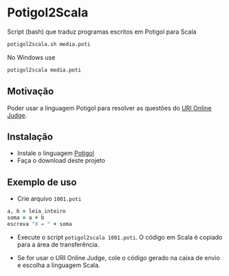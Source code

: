 # Potigol2Scala

Script (bash) que traduz programas escritos em Potigol para Scala


````bash
potigol2scala.sh media.poti
```` 

No Windows use

````bash
potigol2scala media.poti
```` 


## Motivação

Poder usar a linguagem Potigol para resolver as questões do [URI Online Judge](https://www.urionlinejudge.com.br/).

## Instalação

 - Instale o linguagem [Potigol](https://potigol.github.io)
 - Faça o download deste projeto
 
## Exemplo de uso
 - Crie arquivo `1001.poti`
 
 ````ruby
 a, b = leia_inteiro
 soma = a + b
 escreva "X = " + soma
 ````
 
  - Execute o script `potigol2scala 1001.poti`. O código em Scala é copiado para a área de transferência.
  
  - Se for usar o URI Online Judge, cole o código gerado na caixa de envio e escolha a linguagem Scala.
 

